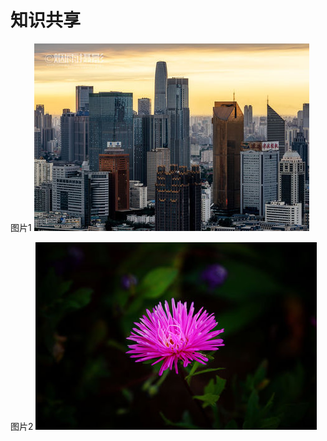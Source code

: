 # 知识共享
图片1
![图片1](https://github.com/skybird317/ESBAndMDM/blob/ESB/%E6%88%91%E7%9A%84%E6%96%87%E6%A1%A3/1.jpg)

图片2
![图片2](https://github.com/skybird317/ESBAndMDM/blob/ESB/%E6%88%91%E7%9A%84%E6%96%87%E6%A1%A3/2.jpg)
